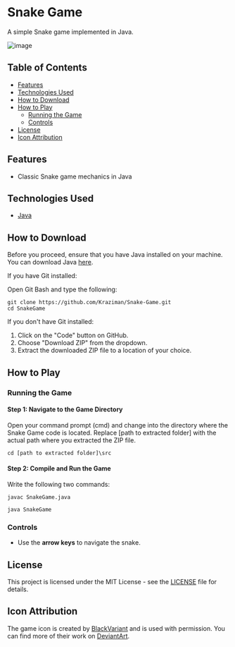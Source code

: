 # Snake Game

A simple Snake game implemented in Java.

![image](https://github.com/Kraziman/Snake-Game/assets/70752688/e8aac093-8442-4cc0-838e-b950e4ed1efd)


## Table of Contents

- [Features](#features)
- [Technologies Used](#technologies-used)
- [How to Download](#how-to-download)
- [How to Play](#how-to-play)
  - [Running the Game](#running-the-game) 
  - [Controls](#controls)
- [License](#license)
- [Icon Attribution](#icon-attribution)

## Features

- Classic Snake game mechanics in Java

## Technologies Used

- [Java](https://www.java.com/)

## How to Download

Before you proceed, ensure that you have Java installed on your machine. You can download Java [here](https://www.java.com/).

If you have Git installed:

  Open Git Bash and type the following:

  ```
  git clone https://github.com/Kraziman/Snake-Game.git
  cd SnakeGame
  ```

If you don't have Git installed:

  1. Click on the "Code" button on GitHub.
  2. Choose "Download ZIP" from the dropdown.
  3. Extract the downloaded ZIP file to a location of your choice.

## How to Play

### Running the Game

#### Step 1: Navigate to the Game Directory

  Open your command prompt (cmd) and change into the directory where the Snake Game code is located. Replace [path to extracted folder] with the actual path where you extracted the ZIP file.
  
  ```
  cd [path to extracted folder]\src
  ```

#### Step 2: Compile and Run the Game

  Write the following two commands:

  ```
  javac SnakeGame.java
  ```
  ```
  java SnakeGame
  ```


### Controls

- Use the **arrow keys** to navigate the snake.


## License

This project is licensed under the MIT License - see the [LICENSE](LICENSE) file for details.

## Icon Attribution

The game icon is created by [BlackVariant](https://www.deviantart.com/blackvariant) and is used with permission. You can find more of their work on [DeviantArt](https://www.deviantart.com/blackvariant).

